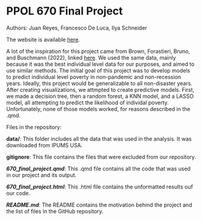 # PPOL 670 Final Project

Authors: Juan Reyes, Francesco De Luca, Ilya Schneider

The website is available [here]().

A lot of the inspiration for this project came from Brown, Forastieri, Bruno, and Buschmann (2022), linked [here](https://sbrown5x.github.io/Final_Project/). We used the same data, mainly because it was the best individual level data for our purposes, and aimed to use similar methods. The initial goal of this project was to develop models to predict individual level poverty in non-pandemic and non-recession years. Ideally, this project would be generalizable to all non-disaster years. After creating visualizations, we attmpted to create predictive models. First, we made a decision tree, then a random forest, a KNN model, and a LASSO model, all attempting to predict the likelihood of individal poverty. Unfortunately, none of those models worked, for reasons described in the .qmd.

Files in the repository:

**data/**: This folder includes all the data that was used in the analysis. It was downloaded from IPUMS USA.

**gitignore**: This file contains the files that were excluded from our repository.

***670_final_project.qmd***: This .qmd file contains all the code that was used in our project and its output.

***670_final_project.html***: This .html file contains the unformatted results ouf our code. 

***README.md***: The README contains the motivation behind the project and the list of files in the GitHub repository.
